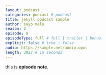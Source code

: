 ```yaml
---
layout: podcast
categories: podcast # podcast
title: jekyll podcast sample
author: sayo melu
season: 2
episode: 9
episodeType: full # full | trailer | bonus
explicit: false # true | false
audio: https://sample.net/audio.opus
length: 3927 # in seconds
---
```


this is **episode note**.
